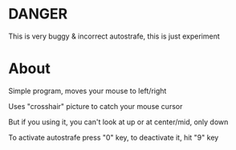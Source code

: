 # DANGER
This is very buggy & incorrect autostrafe, this is just experiment

# About
Simple program, moves your mouse to left/right

Uses "crosshair" picture to catch your mouse cursor

But if you using it, you can't look at up or at center/mid, only down

To activate autostrafe press "0" key, to deactivate it, hit "9" key
